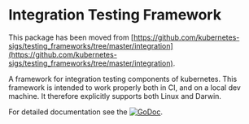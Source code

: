 # Integration Testing Framework

This package has been moved from [https://github.com/kubernetes-sigs/testing_frameworks/tree/master/integration](https://github.com/kubernetes-sigs/testing_frameworks/tree/master/integration).

A framework for integration testing components of kubernetes. This framework is
intended to work properly both in CI, and on a local dev machine. It therefore
explicitly supports both Linux and Darwin.

For detailed documentation see the
[![GoDoc](https://godoc.org/github.com/kubernetes-sigs/controller-runtime/pkg/internal/testing/integration?status.svg)](https://godoc.org/github.com/kubernetes-sigs/controller-runtime/pkg/internal/testing/integration).
